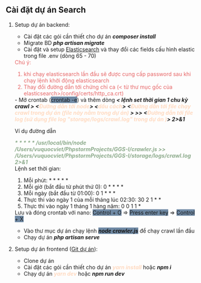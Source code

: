 ## Cài đặt dự án Search

1. Setup dự án backend:
    - Cài đặt các gói cần thiết cho dự án <strong><i>composer install</i></strong>
    - Migrate BD <strong><i> php artisan migrate </i></strong>
    - Cài đặt và setup <a href="https://www.elastic.co/fr/downloads/elasticsearch">Elasticsearch</a> và thay đổi các
      fields cấu hình elastic trong file .env (dòng 65 - 70)
      <br>
   <div style="color:#e66465">
      Chú ý:
       <ol style="color:#e66465">
        <li>
             khi chạy elasticsearch lần đầu sẽ được cung cấp password sau khi chạy lệnh khởi động elasticsearch
        </li>
        <li>
             Thay đổi đường dẫn tới chứng chỉ ca 
            (< từ thư mục gốc của elasticsearch>/config/certs/http_ca.crt) 
        </li>
       </ol>
      </div>
    - Mở crontab (<span style="background:#6f89a4">crontab -e</span>) và thêm dòng <strong ><i>< lệnh set thời gian 1 chu kỳ
      crawl > <<span style="color:#FFDAC1">Đường dẫn tới node</span>> <<span style="color:#FFDAC1">dấu
      cách</span>> <<span style="color:#FFDAC1">Đường dẫn tới file chạy crawl trong dự án (file này nằm trong dự
      án)</span> > >> <<span style="color:#FFDAC1">Đường dẫn tới file log (sử dụng file log "storage/logs/crawl.log"
      trong dự án )</span>> 2>&1</i></strong>
   
      Ví dụ đường dẫn 

    <strong style="color:#8dab8c"><i>* * * * * <span>/usr/local/bin/node /Users/vuquocviet/PhpstormProjects/GGS-I/crawler.js >> /Users/vuquocviet/PhpstormProjects/GGS-I/storage/logs/crawl.log 2>&1</span></i></strong>
      <br>
      Lệnh set thời gian:
           <ol>
               <li>Mỗi phút: * * * * * </li>
               <li>Mỗi giờ (bắt đầu từ phút thứ 0): 0 * * * * </li>
               <li>Mỗi ngày (bắt đầu từ 01:00): 0 1 * * * </li>
               <li>Thực thi vào ngày 1 của mỗi tháng lúc 02:30: 30 2 1 * * </li>
               <li>Thực thi vào ngày 1 tháng 1 hàng năm: 0 0 1 1 *</li>
           </ol>
        Lưu và đóng crontab với nano: <span style="background:#6f89a4"> Control + O</span> => <span style="background:#6f89a4"> Press enter key</span> => <span style="background:#6f89a4"> Control + X </span>
   
    - Vào thư mục dự án chạy lệnh <strong style="background:#6f89a4"><i>node crawler.js</i></strong> để chạy crawl lần đầu
    - Chạy dự án <strong><i>php artisan serve</i></strong>
2. Setup dự án frontend (<a href="https://github.com/Viet170916/GGS-FE">Git dự án</a>):
    - Clone dự án
    - Cài đặt các gói cần thiết cho dự án <strong style="color:#FFDAC1"><i>yarn install</i></strong> hoặc <strong><i>npm
      i</i></strong>
    - Chạy dự án <strong><i style="color:#FFDAC1">yarn dev</i></strong> hoặc <strong><i>npm run dev</i></strong>
